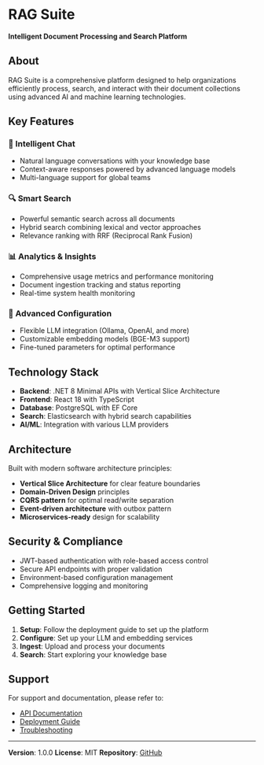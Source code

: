 # RAG Suite

**Intelligent Document Processing and Search Platform**

## About

RAG Suite is a comprehensive platform designed to help organizations efficiently process, search, and interact with their document collections using advanced AI and machine learning technologies.

## Key Features

### 🤖 Intelligent Chat
- Natural language conversations with your knowledge base
- Context-aware responses powered by advanced language models
- Multi-language support for global teams

### 🔍 Smart Search
- Powerful semantic search across all documents
- Hybrid search combining lexical and vector approaches
- Relevance ranking with RRF (Reciprocal Rank Fusion)

### 📊 Analytics & Insights
- Comprehensive usage metrics and performance monitoring
- Document ingestion tracking and status reporting
- Real-time system health monitoring

### 🔧 Advanced Configuration
- Flexible LLM integration (Ollama, OpenAI, and more)
- Customizable embedding models (BGE-M3 support)
- Fine-tuned parameters for optimal performance

## Technology Stack

- **Backend**: .NET 8 Minimal APIs with Vertical Slice Architecture
- **Frontend**: React 18 with TypeScript
- **Database**: PostgreSQL with EF Core
- **Search**: Elasticsearch with hybrid search capabilities
- **AI/ML**: Integration with various LLM providers

## Architecture

Built with modern software architecture principles:

- **Vertical Slice Architecture** for clear feature boundaries
- **Domain-Driven Design** principles
- **CQRS pattern** for optimal read/write separation
- **Event-driven architecture** with outbox pattern
- **Microservices-ready** design for scalability

## Security & Compliance

- JWT-based authentication with role-based access control
- Secure API endpoints with proper validation
- Environment-based configuration management
- Comprehensive logging and monitoring

## Getting Started

1. **Setup**: Follow the deployment guide to set up the platform
2. **Configure**: Set up your LLM and embedding services
3. **Ingest**: Upload and process your documents
4. **Search**: Start exploring your knowledge base

## Support

For support and documentation, please refer to:
- [API Documentation](./api-documentation.md)
- [Deployment Guide](../DEPLOYMENT_GUIDE.md)
- [Troubleshooting](../DOTNET8-TROUBLESHOOTING.md)

---

**Version**: 1.0.0
**License**: MIT
**Repository**: [GitHub](https://github.com/jklebucki/rag-suite)
